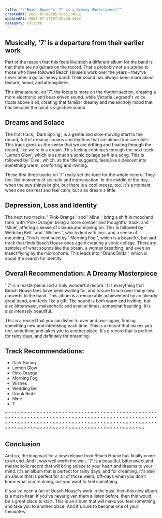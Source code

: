 ```yaml
---
title: "\"Beach House's '7' is a Dreamy Masterpiece\""
createdAt: 2022-07-08T05:58:51.462Z
updatedAt: 2022-07-17T07:26:28.406Z
category: culture
---
```


## Musically, '7' is a departure from their earlier work

Part of the reason that this feels like such a different album for the band is that there are no guitars on the record. That's probably not a surprise to those who have followed Beach House's work over the years - they've never been a guitar-heavy band. Their sound has always been more about texture, mood, and atmosphere.

This time around, on '7', the focus is more on the rhythm section, creating a more electronic and beat-driven sound, while Victoria Legrand's voice floats above it all, creating that familiar dreamy and melancholy mood that has become the band's signature sound.

## Dreams and Solace

The first track, 'Dark Spring', is a gentle and slow-moving start to the record, full of dreamy sounds and rhythms that are almost indiscernible. This track gives us the sense that we are drifting and floating through the record, like we're in a dream.
This feeling continues through the next track, 'Lemon Glow', which is as much a sonic collage as it is a song.
This is followed by 'Dive', which, as the title suggests, feels like a descent into something warm, comforting and inviting.

These first three tracks on '7' really set the tone for the whole record. They feel like moments of solitude and introspection. In the middle of the day, when the sun shines bright, but there is a cool breeze, too. It's a moment when one can rest and feel calm, but also dream a little.

## Depression, Loss and Identity

The next two tracks, ' Pink-Orange ' and ' Mine ', bring a shift in mood and tone, with 'Pink-Orange' being a more somber and thoughtful track, and 'Mine', offering a sense of closure and moving on.
This is followed by ' Wedding Bell ' and ' Wishes ', which deal with loss, and a sense of mourning.
This is continued by ' Morning Fog ', which is a beautiful, but sad track that finds Beach House once again creating a sonic collage. There are samples of what sounds like the ocean, a woman breathing, and even an insect flying by the microphone.
This leads into ' Drunk Birds ', which is about the search for identity.

## Overall Recommendation: A Dreamy Masterpiece

' 7' is a masterpiece and a truly wonderful record. It is everything that Beach House fans have been waiting for, and is sure to win over many new converts to the band.
This album is a remarkable achievement by an already great band, and feels like a gift. The sound is both warm and inviting, but also bittersweet, melancholic and even at times, somewhat haunting. It is also intensely beautiful.

This is a record that you can listen to over and over again, finding something new and interesting each time.
This is a record that makes you feel something and takes you to another place. It's a record that is perfect for rainy days, and definitely for dreaming.

## Track Recommendations:

- Dark Spring
- Lemon Glow
- Pink-Orange
- Morning Fog
- Wishes
- Wedding Bell
- Drunk Birds
- Mine
- 7

^ ^ ^ ^ ^ ^ ^ ^ ^ ^ ^ ^ ^ ^ ^ ^ ^ ^ ^ ^ ^ ^ ^ ^ ^ ^ ^ ^ ^ ^ ^ ^ ^ ^ ^ ^ ^ ^ ^ ^ ^ ^ ^ ^ ^ ^ ^ ^ ^ ^ ^ ^ ^ ^ ^ ^ ^ ^ ^ ^ ^ ^ ^ ^ ^ ^ ^ ^ ^ ^ ^ ^ ^ ^ ^ ^ ^ ^ ^ ^ ^ ^ ^ ^ ^ ^ ^ ^ ^ ^ ^ ^ ^ ^ ^ ^ ^ ^ ^ ^ ^ ^ ^ ^ ^ ^ ^ ^ ^ ^ ^ ^ ^ ^ ^ ^ ^ ^ ^ ^ ^ ^ ^ ^ ^ ^ ^ ^ ^ ^ ^ ^ ^ ^ ^ ^ ^ ^ ^ ^ ^ ^ ^ ^ ^ ^ ^ ^ ^ ^ ^ ^ ^ ^ ^ ^ ^ ^ ^ ^ ^ ^ ^ ^ ^ ^ ^ ^ ^ ^ ^ ^ ^ ^ ^ ^ ^ ^ ^ ^ ^ ^ ^ ^ ^ ^ ^ ^

## Conclusion

And so, the long wait for a new release from Beach House has finally come to an end. And it was well worth the wait. '7' is a beautiful, bittersweet and melancholic record that will bring solace to your heart and dreams to your mind. It's an album that is perfect for rainy days, and for dreaming. It's also an album that is perfect for all of those weird, off-days when you don't know what you're doing, but you want to feel something.

If you've been a fan of Beach House's work in the past, then this new album is a must-hear. If you've never given them a listen before, then this would be a great place to start.
This is an album that will make you feel something, and take you to another place. And it's sure to become one of your favourites.
